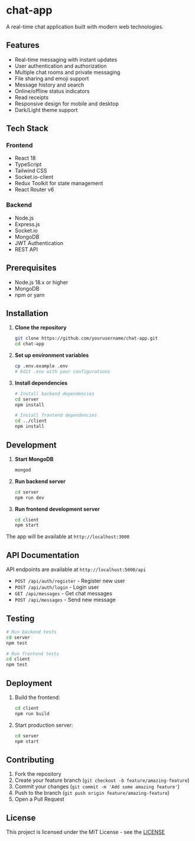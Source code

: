 # chat-app

A real-time chat application built with modern web technologies.

## Features

- Real-time messaging with instant updates
- User authentication and authorization
- Multiple chat rooms and private messaging
- File sharing and emoji support
- Message history and search
- Online/offline status indicators
- Read receipts
- Responsive design for mobile and desktop
- Dark/Light theme support

## Tech Stack

### Frontend
- React 18
- TypeScript
- Tailwind CSS
- Socket.io-client
- Redux Toolkit for state management
- React Router v6

### Backend
- Node.js
- Express.js
- Socket.io
- MongoDB
- JWT Authentication
- REST API

## Prerequisites

- Node.js 18.x or higher
- MongoDB
- npm or yarn

## Installation

1. **Clone the repository**
   ```bash
   git clone https://github.com/yourusername/chat-app.git
   cd chat-app
   ```

2. **Set up environment variables**
   ```bash
   cp .env.example .env
   # Edit .env with your configurations
   ```

3. **Install dependencies**
   ```bash
   # Install backend dependencies
   cd server
   npm install

   # Install frontend dependencies
   cd ../client
   npm install
   ```

## Development

1. **Start MongoDB**
   ```bash
   mongod
   ```

2. **Run backend server**
   ```bash
   cd server
   npm run dev
   ```

3. **Run frontend development server**
   ```bash
   cd client
   npm start
   ```

The app will be available at `http://localhost:3000`

## API Documentation

API endpoints are available at `http://localhost:5000/api`

- `POST /api/auth/register` - Register new user
- `POST /api/auth/login` - Login user
- `GET /api/messages` - Get chat messages
- `POST /api/messages` - Send new message

## Testing

```bash
# Run backend tests
cd server
npm test

# Run frontend tests
cd client
npm test
```

## Deployment

1. Build the frontend:
   ```bash
   cd client
   npm run build
   ```

2. Start production server:
   ```bash
   cd server
   npm start
   ```

## Contributing

1. Fork the repository
2. Create your feature branch (`git checkout -b feature/amazing-feature`)
3. Commit your changes (`git commit -m 'Add some amazing feature'`)
4. Push to the branch (`git push origin feature/amazing-feature`)
5. Open a Pull Request

## License

This project is licensed under the MIT License - see the [LICENSE](LICENSE)